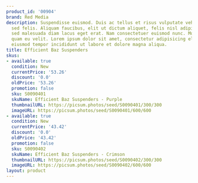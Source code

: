 ```yaml
---
product_id: '00904'
brand: Red Media
description: Suspendisse euismod. Duis ac tellus et risus vulputate vehicula. Vestibulum
  sed felis. Aliquam faucibus, elit ut dictum aliquet, felis nisl adipiscing sapien,
  sed malesuada diam lacus eget erat. Nam consectetuer euismod nunc. Morbi lobortis
  quam eu velit. Lorem ipsum dolor sit amet, consectetur adipisicing elit, sed do
  eiusmod tempor incididunt ut labore et dolore magna aliqua.
title: Efficient Baz Suspenders
skus:
- available: true
  condition: New
  currentPrice: '53.26'
  discount: '0.0'
  oldPrice: '53.26'
  promotion: false
  sku: S0090401
  skuName: Efficient Baz Suspenders - Purple
  thumbnailURL: https://picsum.photos/seed/S0090401/300/300
  imageURL: https://picsum.photos/seed/S0090401/600/600
- available: true
  condition: New
  currentPrice: '43.42'
  discount: '0.0'
  oldPrice: '43.42'
  promotion: false
  sku: S0090402
  skuName: Efficient Baz Suspenders - Crimson
  thumbnailURL: https://picsum.photos/seed/S0090402/300/300
  imageURL: https://picsum.photos/seed/S0090402/600/600
layout: product
---
```

